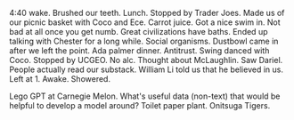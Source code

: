 4:40 wake. Brushed our teeth. Lunch. Stopped by Trader Joes. Made us of our picnic basket with Coco and Ece. Carrot juice. Got a nice swim in. Not bad at all once you get numb. Great civilizations have baths. Ended up talking with Chester for a long while. Social organisms. Dustbowl came in after we left the point. Ada palmer dinner. Antitrust. Swing danced with Coco. Stopped by UCGEO. No alc. Thought about McLaughlin. Saw Dariel. People actually read our substack. William Li told us that he believed in us. Left at 1. Awake. Showered.

Lego GPT at Carnegie Melon. 
What's useful data (non-text) that would be helpful to develop a model around?
Toilet paper plant.
Onitsuga Tigers.
